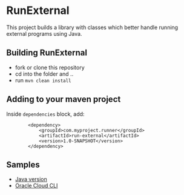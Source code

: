# RunExternal 

This project builds a library with classes which better handle running external programs using Java.

## Building RunExternal
- fork or clone this repository
- cd into the folder and ..
- run `mvn clean install`

## Adding to your maven project
Inside `dependencies` block, add:
```
        <dependency>
            <groupId>com.myproject.runner</groupId>
            <artifactId>run-external</artifactId>
            <version>1.0-SNAPSHOT</version>
        </dependency>
```

## Samples
- [Java version](https://github.com/wagnerjfr/run-external/blob/main/src/main/java/com/myproject/runner/samples/JavaVersion.java)
- [Oracle Cloud CLI](https://github.com/wagnerjfr/run-external/blob/main/samples/OracleCloudCLI.java)
